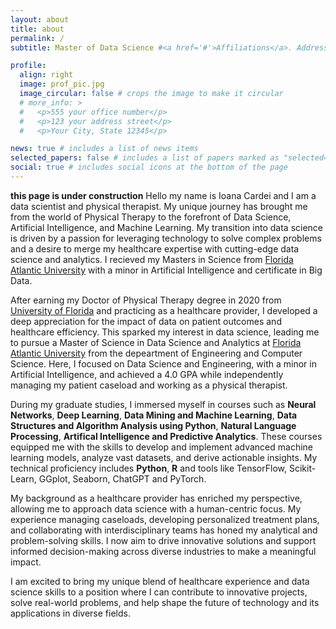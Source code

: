 ```yaml
---
layout: about
title: about
permalink: /
subtitle: Master of Data Science #<a href='#'>Affiliations</a>. Address. Contacts. Moto. Etc.

profile:
  align: right
  image: prof_pic.jpg
  image_circular: false # crops the image to make it circular
  # more_info: >
  #   <p>555 your office number</p>
  #   <p>123 your address street</p>
  #   <p>Your City, State 12345</p>

news: true # includes a list of news items
selected_papers: false # includes a list of papers marked as "selected={true}"
social: true # includes social icons at the bottom of the page
---
```


**this page is under construction** 
Hello my name is Ioana Cardei and I am a data scientist and physical therapist. My unique journey has brought me from the world of Physical Therapy to the forefront of Data Science, Artificial Intelligence, and Machine Learning. My transition into data science is driven by a passion for leveraging technology to solve complex problems and a desire to merge my healthcare expertise with cutting-edge data science and analytics. I recieved my Masters in Science from [Florida Atlantic University](https://www.fau.edu) with a minor in Artificial Intelligence and certificate in Big Data. 

After earning my Doctor of Physical Therapy degree in 2020 from [University of Florida](https://www.uf.edu) and practicing as a healthcare provider, I developed a deep appreciation for the impact of data on patient outcomes and healthcare efficiency. This sparked my interest in data science, leading me to pursue a Master of Science in Data Science and Analytics at [Florida Atlantic University](https://www.fau.edu) from the depeartment of Engineering and Computer Science. Here, I focused on Data Science and Engineering, with a minor in Artificial Intelligence, and achieved a 4.0 GPA while independently managing my patient caseload and working as a physical therapist. 

During my graduate studies, I immersed myself in courses such as **Neural Networks**, **Deep Learning**, **Data Mining and Machine Learning**, **Data Structures and Algorithm Analysis using Python**, **Natural Language Processing**, **Artifical Intelligence and Predictive Analytics**. These courses equipped me with the skills to develop and implement advanced machine learning models, analyze vast datasets, and derive actionable insights. My technical proficiency includes **Python**, **R** and tools like TensorFlow, Scikit-Learn, GGplot, Seaborn, ChatGPT and PyTorch.

My background as a healthcare provider has enriched my perspective, allowing me to approach data science with a human-centric focus. My experience managing caseloads, developing personalized treatment plans, and collaborating with interdisciplinary teams has honed my analytical and problem-solving skills. I now aim to drive innovative solutions and support informed decision-making across diverse industries to make a meaningful impact.

I am excited to bring my unique blend of healthcare experience and data science skills to a position where I can contribute to innovative projects, solve real-world problems, and help shape the future of technology and its applications in diverse fields.

<!-- Write your biography here. Tell the world about yourself. Link to your favorite [subreddit](http://reddit.com). You can put a picture in, too. The code is already in, just name your picture `prof_pic.jpg` and put it in the `img/` folder.

Put your address / P.O. box / other info right below your picture. You can also disable any of these elements by editing `profile` property of the YAML header of your `_pages/about.md`. Edit `_bibliography/papers.bib` and Jekyll will render your [publications page](/al-folio/publications/) automatically.

Link to your social media connections, too. This theme is set up to use [Font Awesome icons](https://fontawesome.com/) and [Academicons](https://jpswalsh.github.io/academicons/), like the ones below. Add your Facebook, Twitter, LinkedIn, Google Scholar, or just disable all of them. -->
